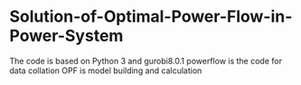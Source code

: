 # Solution-of-Optimal-Power-Flow-in-Power-System
The code is based on Python 3 and gurobi8.0.1
powerflow is the code for data collation
OPF is model building and calculation
